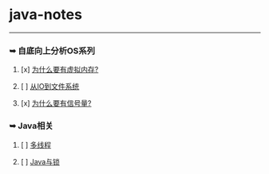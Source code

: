 java-notes
===================

- - - - 
### ➥ 自底向上分析OS系列


1. [x] [为什么要有虚拟内存?](为什么要有虚拟内存.md)

1. [ ] [从IO到文件系统](从IO到文件系统.md)
   
1. [x] [为什么要有信号量?](为什么要有信号量.md)

### ➥ Java相关

1. [ ] [多线程](多线程.md)

1. [ ] [Java与锁](Java与锁.md)